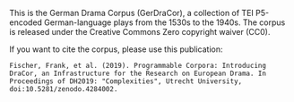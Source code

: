 This is the German Drama Corpus (GerDraCor), a collection of TEI P5-encoded German-language plays from the 1530s to the 1940s. The corpus is released under the Creative Commons Zero copyright waiver (CC0).

If you want to cite the corpus, please use this publication:

    Fischer, Frank, et al. (2019). Programmable Corpora: Introducing DraCor, an Infrastructure for the Research on European Drama. In Proceedings of DH2019: "Complexities", Utrecht University, doi:10.5281/zenodo.4284002.
